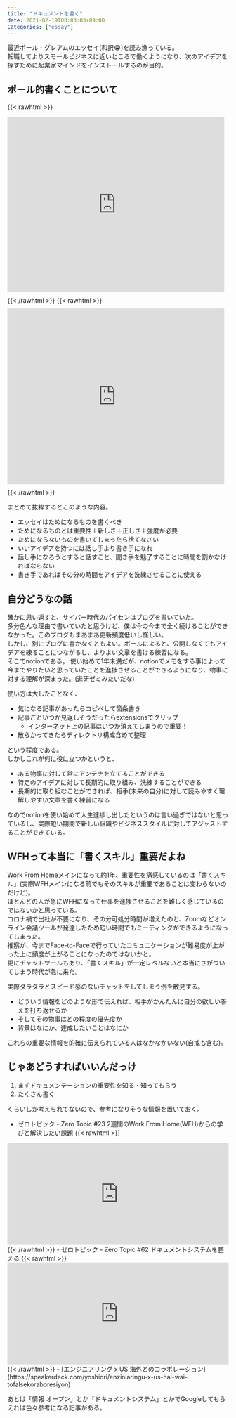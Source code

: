 ```yaml
---
title: "ドキュメントを書く"
date: 2021-02-19T08:03:03+09:00
Categories: ["essay"]
---
```


最近ポール・グレアムのエッセイ(和訳😭)を読み漁っている。  
転職してよりスモールビジネスに近いところで働くようになり、次のアイデアを探すために起業家マインドをインストールするのが目的。  

## ポール的書くことについて

{{< rawhtml >}}
<iframe class="note-embed" src="https://note.com/embed/notes/nc2ffc8542c5e" style="border: 0; display: block; max-width: 99%; width: 494px; padding: 0px; margin: 10px 0px; position: static; visibility: visible;" height="400"></iframe><script async src="https://note.com/scripts/embed.js" charset="utf-8"></script>
{{< /rawhtml >}}
{{< rawhtml >}}
<iframe class="note-embed" src="https://note.com/embed/notes/nb3070e17e58e" style="border: 0; display: block; max-width: 99%; width: 494px; padding: 0px; margin: 10px 0px; position: static; visibility: visible;" height="400"></iframe><script async src="https://note.com/scripts/embed.js" charset="utf-8"></script>
{{< /rawhtml >}}

まとめて抜粋するとこのような内容。

- エッセイはためになるものを書くべき
- ためになるものとは重要性＋新しさ＋正しさ＋強度が必要
- ためにならないものを書いてしまったら捨てなさい
- いいアイデアを持つには話し手より書き手になれ
- 話し手になろうとすると話すこと、聞き手を魅了することに時間を割かなければならない
- 書き手であればその分の時間をアイデアを洗練させることに使える

## 自分どうなの話

確かに思い返すと、サイバー時代のパイセンはブログを書いていた。  
多分色んな理由で書いていたと思うけど、僕は今の今まで全く続けることができなかった。このブログもまあまあ更新頻度低いし怪しい。  
しかし、別にブログに書かなくともよい。ポールによると、公開しなくてもアイデアを練ることにつながるし、よりよい文章を書ける練習になる。  
そこでnotionである。
使い始めて1年未満だが、notionでメモをする事によって今までやりたいと思っていたことを進捗させることができるようになり、物事に対する理解が深まった。(進研ゼミみたいだな)  

使い方は大したことなく、

- 気になる記事があったらコピペして箇条書き
- 記事ごといつか見返しそうだったらextensionsでクリップ
  - インターネット上の記事はいつか消えてしまうので重要！
- 散らかってきたらディレクトリ構成含めて整理

という程度である。  
しかしこれが何に役に立つかというと、

- ある物事に対して常にアンテナを立てることができる
- 特定のアイデアに対して長期的に取り組み、洗練することができる
- 長期的に取り組むことができれば、相手(未来の自分)に対して読みやすく理解しやすい文章を書く練習になる

なのでnotionを使い始めて人生進捗し出したというのは言い過ぎではないと思っているし、実際短い期間で新しい組織やビジネススタイルに対してアジャストすることができている。  

## WFHって本当に「書くスキル」重要だよね

Work From Homeメインになって約1年、重要性を痛感しているのは「書くスキル」(実際WFHメインになる前でもそのスキルが重要であることは変わらないのだけど)。  
ほとんどの人が急にWFHになって仕事を進捗させることを難しく感じているのではないかと思っている。  
コロナ禍で出社が不要になり、その分可処分時間が増えたのと、Zoomなどオンライン会議ツールが発達したため短い時間でもミーティングができるようになってしまった。  
推察が、今までFace-to-Faceで行っていたコミュニケーションが難易度が上がった上に頻度が上がることになったのではないかと。  
更にチャットツールもあり、「書くスキル」が一定レベルないと本当にさがついてしまう時代が急に来た。  

実際ダラダラとスピード感のないチャットをしてしまう例を散見する。  

- どういう情報をどのような形で伝えれば、相手がかんたんに自分の欲しい答えを打ち返せるか
- そしてその物事はどの程度の優先度か
- 背景はなにか、達成したいことはなにか

これらの重要な情報を的確に伝えられている人はなかなかいない(自戒も含む)。  

## じゃあどうすればいいんだっけ
1. まずドキュメンテーションの重要性を知る・知ってもらう
2. たくさん書く

くらいしか考えられてないので、参考になりそうな情報を置いておく。  

- ゼロトピック - Zero Topic #23 2週間のWork From Home(WFH)からの学びと解決したい課題
{{< rawhtml >}}
<iframe src="https://open.spotify.com/embed-podcast/episode/7CAvxvx1YOm3LQkAJ0MJ4U" width="100%" height="232" frameborder="0" allowtransparency="true" allow="encrypted-media"></iframe>
{{< /rawhtml >}}
- ゼロトピック - Zero Topic #62 ドキュメントシステムを整える
{{< rawhtml >}}
<iframe src="https://open.spotify.com/embed-podcast/episode/3YvXn4iojvgvXhE8f2tJ9w" width="100%" height="232" frameborder="0" allowtransparency="true" allow="encrypted-media"></iframe>
{{< /rawhtml >}}
- [エンジニアリング x US 海外とのコラボレーション](https://speakerdeck.com/yoshiori/enziniaringu-x-us-hai-wai-tofalsekoraboresiyon)

あとは「情報 オープン」とか「ドキュメントシステム」とかでGoogleしてもらえれば色々参考になる記事がある。  
